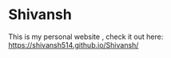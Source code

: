 # Shivansh
This is my personal website , check it out here:
https://shivansh514.github.io/Shivansh/
